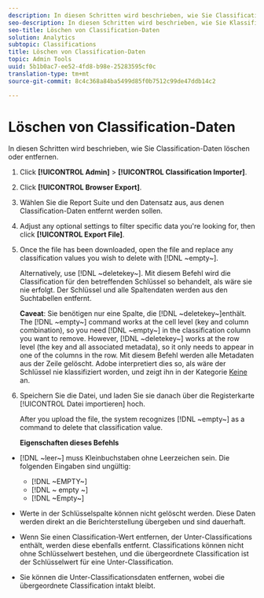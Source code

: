 ```yaml
---
description: In diesen Schritten wird beschrieben, wie Sie Classification-Daten löschen oder entfernen.
seo-description: In diesen Schritten wird beschrieben, wie Sie Klassifizierungsdaten löschen oder entfernen.
seo-title: Löschen von Classification-Daten
solution: Analytics
subtopic: Classifications
title: Löschen von Classification-Daten
topic: Admin Tools
uuid: 5b1b0ac7-ee52-4fd8-b98e-25283595cf0c
translation-type: tm+mt
source-git-commit: 8c4c368a84ba5499d85f0b7512c99de47ddb14c2

---
```



# Löschen von Classification-Daten

In diesen Schritten wird beschrieben, wie Sie Classification-Daten löschen oder entfernen.

1. Click **[!UICONTROL Admin]** &gt; **[!UICONTROL Classification Importer]**.
1. Click **[!UICONTROL Browser Export]**.
1. Wählen Sie die Report Suite und den Datensatz aus, aus denen Classification-Daten entfernt werden sollen.
1. Adjust any optional settings to filter specific data you're looking for, then click **[!UICONTROL Export File]**.
1. Once the file has been downloaded, open the file and replace any classification values you wish to delete with [!DNL ~empty~].

   Alternatively, use [!DNL ~deletekey~]. Mit diesem Befehl wird die Classification für den betreffenden Schlüssel so behandelt, als wäre sie nie erfolgt. Der Schlüssel und alle Spaltendaten werden aus den Suchtabellen entfernt.

   **Caveat**: Sie benötigen nur eine Spalte, die [!DNL ~deletekey~]enthält. The [!DNL ~empty~] command works at the cell level (key and column combination), so you need [!DNL ~empty~] in the classification column you want to remove. However, [!DNL ~deletekey~] works at the row level (the key and all associated metadata), so it only needs to appear in one of the columns in the row. Mit diesem Befehl werden alle Metadaten aus der Zeile gelöscht. Adobe interpretiert dies so, als wäre der Schlüssel nie klassifiziert worden, und zeigt ihn in der Kategorie [Keine](/help/components/c-classifications2/c-classifications-importer/nonclassified-keys.md#concept_233E51DDF3084FF7B7EA89381C73C5FF) an.

1. Speichern Sie die Datei, und laden Sie sie danach über die Registerkarte [!UICONTROL Datei importieren] hoch.

   After you upload the file, the system recognizes [!DNL ~empty~] as a command to delete that classification value.

   **Eigenschaften dieses Befehls**

* [!DNL ~leer~] muss Kleinbuchstaben ohne Leerzeichen sein. Die folgenden Eingaben sind ungültig:

   * [!DNL ~EMPTY~]
   * [!DNL ~ empty ~]
   * [!DNL ~Empty~]

* Werte in der Schlüsselspalte können nicht gelöscht werden. Diese Daten werden direkt an die Berichterstellung übergeben und sind dauerhaft.
* Wenn Sie einen Classification-Wert entfernen, der Unter-Classifications enthält, werden diese ebenfalls entfernt. Classifications können nicht ohne Schlüsselwert bestehen, und die übergeordnete Classification ist der Schlüsselwert für eine Unter-Classification.
* Sie können die Unter-Classificationsdaten entfernen, wobei die übergeordnete Classification intakt bleibt.


